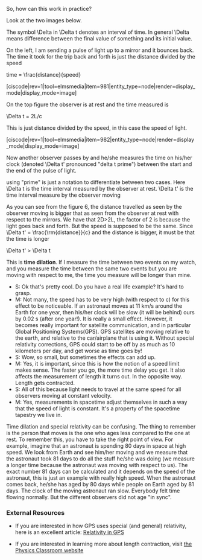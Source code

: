 So, how can this work in practice? 
 
Look at the two images below.

<lrndesign-sidenote label="Instructor Note" icon="bookmark" bg-color="#c2e5f2">The symbol <lrn-math>\Delta</lrn-math> in <lrn-math>\Delta t</lrn-math> denotes an interval of time. In general <lrn-math>\Delta </lrn-math> means difference between the final value of something and its initial value.</lrndesign-sidenote>

On the left, I am sending a pulse of light up to a mirror and it bounces back. The time it took for the trip back and forth is just the distance divided by the speed

<lrn-math>time = \frac{distance}{speed}</lrn-math>

[ciscode|rev=1|tool=elmsmedia|item=981|entity_type=node|render=display_mode|display_mode=image]

On the top figure the observer is at rest and the time measured is

<lrn-math>\Delta t = 2L/c</lrn-math>

This is just distance divided by the speed, in this case the speed of light.

[ciscode|rev=1|tool=elmsmedia|item=982|entity_type=node|render=display_mode|display_mode=image]

Now another observer passes by and he/she measures the time on his/her clock (denoted <lrn-math>\Delta t'</lrn-math> pronounced "delta t prime") between the start and the end of the pulse of light.

<lrndesign-sidenote label="Instructor Note" icon="bookmark" bg-color="#c2e5f2">using "prime" is just a notation to differentiate between two cases. Here <lrn-math>\Delta t</lrn-math> is the time interval measured by the observer at rest.  <lrn-math>\Delta t'</lrn-math> is the time interval measure by the observer moving</lrndesign-sidenote>

  As you can see from the figure 6, the distance travelled as seen by the observer moving is bigger that as seen from the observer at rest with respect to the mirrors. We have that <lrn-math>2D>2L</lrn-math>, the factor of 2 is because the light goes back and forth. But the speed is supposed to be the same. Since <lrn-math>\Delta t' = \frac{\rm{distance}}{c}</lrn-math> and the distance is bigger, it must be that the time is longer

<lrn-math>\Delta t' > \Delta t </lrn-math>

This is **time dilation**. If I measure the time between two events on my watch, and you measure the time between the same two events but you are moving with respect to me, the time you measure will be longer than mine.

- S: Ok that's pretty cool. Do you have a real life example? It's hard to grasp.
- M: Not many, the speed has to be very high (with respect to c) for this effect to be noticeable. If an astronaut moves at 11 km/s around the Earth for one year, then his/her clock will be slow (it will be behind) ours by 0.02 s (after one year!). It is really a small effect. However, it becomes really important for satellite communication, and in particular Global Positioning Systems(GPS). GPS satellites are moving relative to the earth, and relative to the car/airplane that is using it. Without special relativity corrections, GPS could start to be off by as much as 10 kilometers per day, and get worse as time goes by!
- S: Wow, so small, but sometimes the effects can add up.
- M: Yes, it is important, since this is how the notion of a speed limit makes sense. The faster you go, the more time delay you get. It also affects the measurement of length it turns out. In the opposite way. Length gets contracted.
- S: All of this because light needs to travel at the same speed for all observers moving at constant velocity.
- M: Yes, measurements in spacetime adjust themselves in such a way that the speed of light is constant. It's a property of the spacetime tapestry we live in.

<lrndesign-sidenote label="Instructor Note" icon="bookmark" bg-color="#c2e5f2">Time dilation and special relativity can be confusing. The thing to remember is the person that moves is the one who ages less compared to the one at rest. To remember this, you have to take the right point of view. For example, imagine that an astronaut is spending 80 days in space at high speed. We look from Earth and see him/her moving and we measure that the astronaut took 81 days to do all the stuff he/she was doing (we measure a longer time because the astronaut was moving with respect to us). The exact number 81 days can be calculated and it depends on the speed of the astronaut, this is just an example with really high speed. When the astronaut comes back, he/she has aged by 80 days while people on Earth aged by 81 days. The clock of the moving astronaut ran slow. Everybody felt time flowing normally. But the different observers did not age "in sync".</lrndesign-sidenote>


### External Resources
- If you are interested in how GPS uses special (and general) relativity, here is an excellent article: <a href="http://www.astronomy.ohio-state.edu/~pogge/Ast162/Unit5/gps.html"> Relativity in GPS </a>

- If you are interested in learning more about length contraction, visit <a href="http://www.physicsclassroom.com/mmedia/specrel/lc.cfm" target="_blank">the Physics Classroom website</a>
